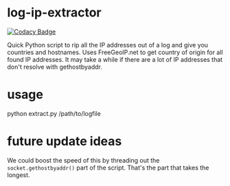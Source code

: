 # log-ip-extractor

[![Codacy Badge](https://api.codacy.com/project/badge/Grade/9b9d0acab2ee493781885f22bad14472)](https://www.codacy.com/app/SimpleLTC/log-ip-extractor?utm_source=github.com&utm_medium=referral&utm_content=simpleltc/log-ip-extractor&utm_campaign=badger)

Quick Python script to rip all the IP addresses out of a log and give you countries and hostnames. Uses FreeGeoIP.net to get country of origin for all found IP addresses. It may take a while if there are a lot of IP addresses that don't resolve with gethostbyaddr.

# usage
python extract.py /path/to/logfile

# future update ideas
We could boost the speed of this by threading out the ```socket.gethostbyaddr()``` part of the script. That's the part that takes the longest.
